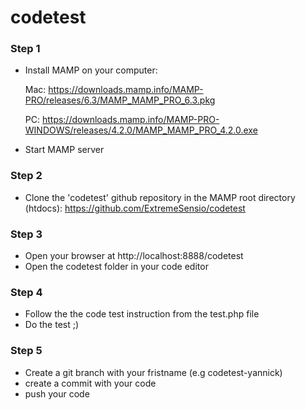 # codetest

### Step 1

- Install MAMP on your computer:

    Mac: https://downloads.mamp.info/MAMP-PRO/releases/6.3/MAMP_MAMP_PRO_6.3.pkg

    PC: https://downloads.mamp.info/MAMP-PRO-WINDOWS/releases/4.2.0/MAMP_MAMP_PRO_4.2.0.exe

- Start MAMP server

### Step 2
- Clone the 'codetest' github repository in the MAMP root directory (htdocs): https://github.com/ExtremeSensio/codetest

### Step 3

- Open your browser at http://localhost:8888/codetest
- Open the codetest folder in your code editor


### Step 4
- Follow the the code test instruction from the test.php file
- Do the test ;)

### Step 5
- Create a git branch with your fristname (e.g codetest-yannick) 
- create a commit with your code
- push your code